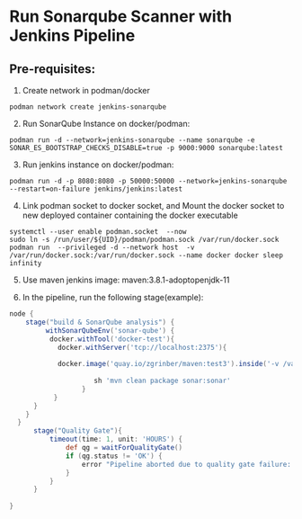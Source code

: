 # Run Sonarqube Scanner with Jenkins Pipeline

## Pre-requisites:

1. Create network in podman/docker
```shell
podman network create jenkins-sonarqube
```
2. Run SonarQube Instance on docker/podman:
```shell
podman run -d --network=jenkins-sonarqube --name sonarqube -e SONAR_ES_BOOTSTRAP_CHECKS_DISABLE=true -p 9000:9000 sonarqube:latest
```

3. Run jenkins instance on docker/podman:
```shell
podman run -d -p 8080:8080 -p 50000:50000 --network=jenkins-sonarqube --restart=on-failure jenkins/jenkins:latest
```
4. Link podman socket to docker socket, and Mount the docker socket to new deployed container containing the docker executable
```shell
systemctl --user enable podman.socket  --now
sudo ln -s /run/user/${UID}/podman/podman.sock /var/run/docker.sock
podman run  --privileged -d --network host  -v /var/run/docker.sock:/var/run/docker.sock --name docker docker sleep infinity
```

5. Use maven jenkins image: maven:3.8.1-adoptopenjdk-11

6. In the pipeline, run the following stage(example):
```groovy
node {
    stage("build & SonarQube analysis") {
         withSonarQubeEnv('sonar-qube') {
          docker.withTool('docker-test'){
            docker.withServer('tcp://localhost:2375'){
                 
            docker.image('quay.io/zgrinber/maven:test3').inside('-v /var/run/docker.sock:/var/run/docker.sock'){       
                 
                     sh 'mvn clean package sonar:sonar'
                  }
           }
      }
    }
  }
      stage("Quality Gate"){
          timeout(time: 1, unit: 'HOURS') {
              def qg = waitForQualityGate()
              if (qg.status != 'OK') {
                  error "Pipeline aborted due to quality gate failure: ${qg.status}"
              }
          }
      }
      
}
      
```
